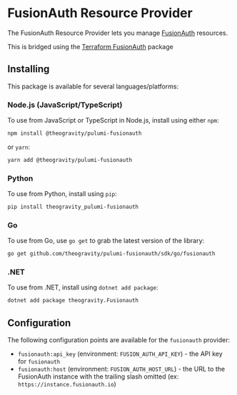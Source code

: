 # FusionAuth Resource Provider

The FusionAuth Resource Provider lets you manage [FusionAuth](http://fusionauth.io/) resources.

This is bridged using the [Terraform FusionAuth](https://github.com/gpsinsight/terraform-provider-fusionauth) package

## Installing

This package is available for several languages/platforms:

### Node.js (JavaScript/TypeScript)

To use from JavaScript or TypeScript in Node.js, install using either `npm`:

```bash
npm install @theogravity/pulumi-fusionauth
```

or `yarn`:

```bash
yarn add @theogravity/pulumi-fusionauth
```

### Python

To use from Python, install using `pip`:

```bash
pip install theogravity_pulumi-fusionauth
```

### Go

To use from Go, use `go get` to grab the latest version of the library:

```bash
go get github.com/theogravity/pulumi-fusionauth/sdk/go/fusionauth
```

### .NET

To use from .NET, install using `dotnet add package`:

```bash
dotnet add package theogravity.Fusionauth
```

## Configuration

The following configuration points are available for the `fusionauth` provider:

- `fusionauth:api_key` (environment: `FUSION_AUTH_API_KEY`) - the API key for `fusionauth`
- `fusionauth:host` (environment: `FUSION_AUTH_HOST_URL`) - the URL to the FusionAuth instance with the trailing slash omitted (ex: `https://instance.fusionauth.io`)
